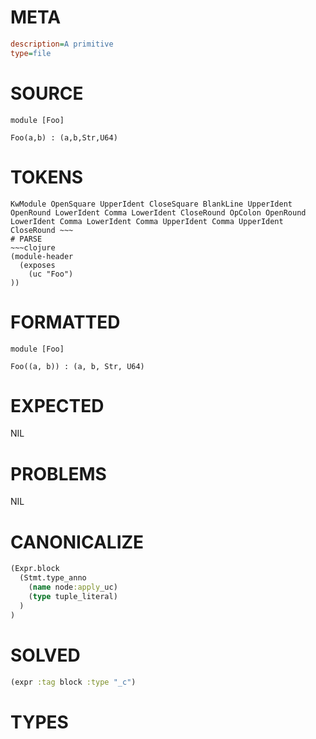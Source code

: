 # META
~~~ini
description=A primitive
type=file
~~~
# SOURCE
~~~roc
module [Foo]

Foo(a,b) : (a,b,Str,U64)
~~~
# TOKENS
~~~text
KwModule OpenSquare UpperIdent CloseSquare BlankLine UpperIdent OpenRound LowerIdent Comma LowerIdent CloseRound OpColon OpenRound LowerIdent Comma LowerIdent Comma UpperIdent Comma UpperIdent CloseRound ~~~
# PARSE
~~~clojure
(module-header
  (exposes
    (uc "Foo")
))
~~~
# FORMATTED
~~~roc
module [Foo]

Foo((a, b)) : (a, b, Str, U64)
~~~
# EXPECTED
NIL
# PROBLEMS
NIL
# CANONICALIZE
~~~clojure
(Expr.block
  (Stmt.type_anno
    (name node:apply_uc)
    (type tuple_literal)
  )
)
~~~
# SOLVED
~~~clojure
(expr :tag block :type "_c")
~~~
# TYPES
~~~roc
~~~
